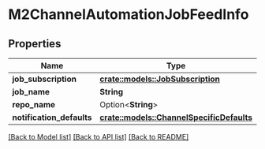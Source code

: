 # M2ChannelAutomationJobFeedInfo

## Properties

Name | Type | Description | Notes
------------ | ------------- | ------------- | -------------
**job_subscription** | [**crate::models::JobSubscription**](JobSubscription.md) |  | 
**job_name** | **String** |  | 
**repo_name** | Option<**String**> |  | [optional]
**notification_defaults** | [**crate::models::ChannelSpecificDefaults**](ChannelSpecificDefaults.md) |  | 

[[Back to Model list]](../README.md#documentation-for-models) [[Back to API list]](../README.md#documentation-for-api-endpoints) [[Back to README]](../README.md)


